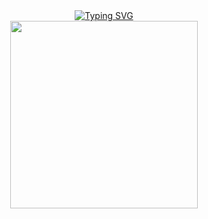 <div align="center">
 <a href="https://git.io/typing-svg"><img src="https://readme-typing-svg.herokuapp.com?font=Fira+Code&size=22&duration=10000&pause=1000&color=FFFFFF&background=FFFFFF00&width=150&lines=Hi%2C+there%F0%9F%91%8B" alt="Typing SVG" /></a>
 </div>
 
<div align="center">
  <img src="https://media.giphy.com/media/QNFhOolVeCzPQ2Mx85/giphy.gif" width="300px"/>
</div>

<div align="center">
  <img src="https://komarev.com/ghpvc/?username=GOOGLI4CH&style=for-the-badge&color=orange" alt=""/>
</div>

<!--
**GOOGLI4CH/GOOGLI4CH** is a ✨ _special_ ✨ repository because its `README.md` (this file) appears on your GitHub profile.

Here are some ideas to get you started:

- 🔭 I’m currently working on ...
- 🌱 I’m currently learning ...
- 👯 I’m looking to collaborate on ...
- 🤔 I’m looking for help with ...
- 💬 Ask me about ...
- 📫 How to reach me: ...
- 😄 Pronouns: ...
- ⚡ Fun fact: ...
-->
